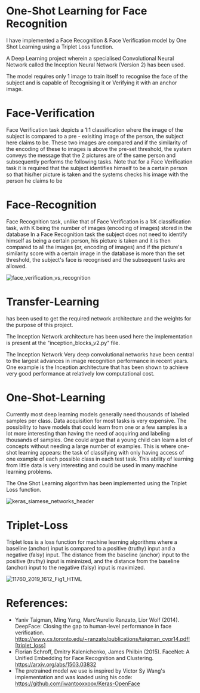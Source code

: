 # One-Shot Learning for Face Recognition

I have implemented a Face Recognition & Face Verification model by One Shot Learning using a Triplet Loss function.

A Deep Learning project wherein a specialised Convolutional Neural Network called the Inception Neural Network (Version 2) has been used.

The model requires only 1 image to train itself to recognise the face of the subject and is capable of Recognising it or Verifying it with an anchor image.




# Face-Verification
Face Verification task depicts a 1:1 classification where the image of the subject is compared to a pre - exisiting image of the person, the subject here claims to be. These two images are compared and if the similarity of the encoding of these to images is above the pre-set threshold, the system conveys the message that the 2 pictures are of the same person and subsequently performs the following tasks.
Note that for a Face Verification task it is required that the subject identifies himself to be a certain person so that his/her picture is taken and the systems checks his image with the person he claims to be


# Face-Recognition
Face Recognition task, unlike that of Face Verification is a 1:K classification task, with K being the number of images (encoding of images) stored in the database
In a Face Recognition task the subject does not need to identify himself as being a certain person, his picture is taken and it is then compared to all the images (or, encoding of images) and if the picture's similarity score with a certain image in the database is more than the set threshold, the subject's face is recognised and the subsequent tasks are allowed.



![face_verification_vs_recognition](https://user-images.githubusercontent.com/55103824/121846398-99460c00-cd04-11eb-8dd4-50a805704de5.jpg)


# Transfer-Learning
has been used to get the required network architecture and the weights for the purpose of this project.

The Inception Network architecture has been used here the implementation is present at the "inception_blocks_v2.py" file.

The Inception Network Very deep convolutional networks have been central to the largest advances in image recognition performance in recent years. One example is the Inception architecture that has been shown to achieve very good performance at relatively low computational cost.



# One-Shot-Learning 
Currently most deep learning models generally need thousands of labeled samples per class. Data acquisition for most tasks is very expensive. The possibility to have models that could learn from one or a few samples is a lot more interesting than having the need of acquiring and labeling thousands of samples. One could argue that a young child can learn a lot of concepts without needing a large number of examples. This is where one-shot learning appears: the task of classifying with only having access of one example of each possible class in each test task. This ability of learning from little data is very interesting and could be used in many machine learning problems.

The One Shot Learning algorithm has been implemented using the Triplet Loss function.

![keras_siamese_networks_header](https://user-images.githubusercontent.com/55103824/121846239-5a17bb00-cd04-11eb-842c-eda3ed4369e3.png)


# Triplet-Loss
Triplet loss is a loss function for machine learning algorithms where a baseline (anchor) input is compared to a positive (truthy) input and a negative (falsy) input. The distance from the baseline (anchor) input to the positive (truthy) input is minimized, and the distance from the baseline (anchor) input to the negative (falsy) input is maximized.

![11760_2019_1612_Fig1_HTML](https://user-images.githubusercontent.com/55103824/121845847-b0d0c500-cd03-11eb-8f79-67529c3c1a90.png)

# References:
* Yaniv Taigman, Ming Yang, Marc'Aurelio Ranzato, Lior Wolf (2014). DeepFace: Closing the gap to human-level performance in face verification.  <https://www.cs.toronto.edu/~ranzato/publications/taigman_cvpr14.pdf![triplet_loss]>
* Florian Schroff, Dmitry Kalenichenko, James Philbin (2015). FaceNet: A Unified Embedding for Face Recognition and Clustering.
  <https://arxiv.org/abs/1503.03832>
* The pretrained model we use is inspired by Victor Sy Wang's implementation and was loaded using his code: 
  <https://github.com/iwantooxxoox/Keras-OpenFace>






